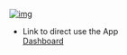 [![img](https://images.unsplash.com/photo-1604500025126-f9df559aab1c?ixid=MnwxMjA3fDB8MHx0b3BpYy1mZWVkfDR8QkpKTXR0ZURKQTR8fGVufDB8fHx8&ixlib=rb-1.2.1&auto=format&fit=crop&w=500&q=60)](https://user-images.githubusercontent.com/49410917/136699621-b48925ac-dd62-4d76-80a6-4f99be38d941.mp4)

- Link to direct use the App <br>
  [Dashboard](https://dashboard-view.netlify.app/)
